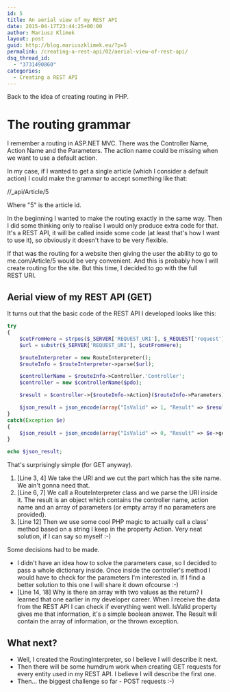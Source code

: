 ```yaml
---
id: 5
title: An aerial view of my REST API
date: 2015-04-17T23:44:25+00:00
author: Mariusz Klimek
layout: post
guid: http://blog.mariuszklimek.eu/?p=5
permalink: /creating-a-rest-api/02/aerial-view-of-rest-api/
dsq_thread_id:
  - "3731490860"
categories:
  - Creating a REST API
---
```

Back to the idea of creating routing in PHP.

# The routing grammar

I remember a routing in ASP.NET MVC. There was the Controller Name, Action Name and the Parameters. The action name could be missing when we want to use a default action.

In my case, if I wanted to get a single article (which I consider a default action) I could make the grammar to accept something like that:

//_api/Article/5

Where "5" is the article id.

In the beginning I wanted to make the routing exactly in the same way. Then I did some thinking only to realise I would only produce extra code for that. It's a REST API, it will be called inside some code (at least that's how I want to use it), so obviously it doesn't have to be very flexible.

If that was the routing for a website then giving the user the ability to go to me.com/Article/5 would be very convenient. And this is probably how I will create routing for the site. But this time, I decided to go with the full REST URI.

## Aerial view of my REST API (GET)

It turns out that the basic code of the REST API I developed looks like this:

```php
try
{
    $cutFromHere = strpos($_SERVER['REQUEST_URI'], $_REQUEST['request']);
    $url = substr($_SERVER['REQUEST_URI'], $cutFromHere);

    $routeInterpreter = new RouteInterpreter();
    $routeInfo = $routeInterpreter->parse($url);

    $controllerName = $routeInfo->Controller.'Controller';
    $controller = new $controllerName($pdo);

    $result = $controller->{$routeInfo->Action}($routeInfo->Parameters);

    $json_result = json_encode(array("IsValid" => 1, "Result" => $result));
}
catch(Exception $e)
{
    $json_result = json_encode(array("IsValid" => 0, "Result" => $e->getMessage()));
}

echo $json_result;
```

That's surprisingly simple (for GET anyway).

  1. [Line 3, 4] We take the URI and we cut the part which has the site name. We ain't gonna need that.
  2. [Line 6, 7] We call a RouteInterpreter class and we parse the URI inside it. The result is an object which contains the controller name, action name and an array of parameters (or empty array if no parameters are provided).
  3. [Line 12] Then we use some cool PHP magic to actually call a class' method based on a string I keep in the property Action. Very neat solution, if I can say so myself :-)

Some decisions had to be made.

* I didn't have an idea how to solve the parameters case, so I decided to pass a whole dictionary inside. Once inside the controller's method I would have to check for the parameters I'm interested in. If I find a better solution to this one I will share it down ofcourse :-)
* [Line 14, 18] Why is there an array with two values as the return? I learned that one earlier in my developer career. When I receive the data from the REST API I can check if everything went well. IsValid property gives me that information, it's a simple boolean answer. The Result will contain the array of information, or the thrown exception.

## **What next?**

* Well, I created the RoutingInterpreter, so I believe I will describe it next.
* Then there will be some humdrum work when creating GET requests for every entity used in my REST API. I believe I will describe the first one.
* Then... the biggest challenge so far - POST requests :-)